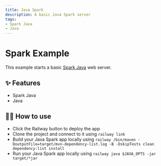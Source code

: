 ```yaml
---
title: Java Spark
description: A basic Java Spark server
tags:
- Spark Java
- Java
---
```


# Spark Example

This example starts a basic [Spark Java](https://sparkjava.com/) web server.


## ✨ Features

- Spark Java
- Java

## 💁‍♀️ How to use

- Click the Railway button to deploy the app
- Clone the project and connect to it using `railway link`
- Build your Java Spark app locally using `railway /bin/maven -DoutputFile=target/mvn-dependency-list.log -B -DskipTests clean dependency:list install
  `
- Run your Java Spark app locally using `railway java $JAVA_OPTS -jar target/*jar`
